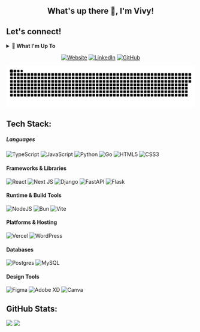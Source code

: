 <h2 align="center">What's up there 👋, I'm Vivy!</h2>
</hr>

## Let's connect!
<details>
  <summary><strong>🌱 What I'm Up To</strong></summary>
  &emsp;• Fullstack Developer with experience in NextJS, Python, Go & ERP systems. </br>
  &emsp;• Currently deepening my skills in frontend engineering. </br>
  &emsp;• Open to collaborating on impactful web & system development projects. </br>
  &emsp;• Let’s connect: <a href="mailto:vivycahyani@gmail.com">vivycahyani@gmail.com</a> </br>
  &emsp;• Pronouns: She/Her </br>
  &emsp;• Fun fact: Cat enthusiast & occasional UI tinkerer! 🐱 </br>
</details>
<p></p>
<p align="center">
  <!-- <a href="https://vivy-c.github.io/" target="_blank"><img src="https://raw.githubusercontent.com/rahuldkjain/github-profile-readme-generator/master/src/images/icons/Social/wordpress.svg" alt="Website" height="30" width="40" /></a>
  <a href="https://www.linkedin.com/in/vivy-c/" target="_blank"><img src="https://raw.githubusercontent.com/rahuldkjain/github-profile-readme-generator/master/src/images/icons/Social/linked-in-alt.svg" alt="LinkedIn" height="30" width="40" /></a>
  <a href="https://github.com/vivy-c" target="_blank"><img src="https://raw.githubusercontent.com/rahuldkjain/github-profile-readme-generator/master/src/images/icons/Social/github.svg" alt="GitHub" height="30" width="40" /></a> -->
  <!-- <a href="https://vivy-c.github.io/" target="_blank"><img alt="Website" src="https://img.shields.io/badge/website-ffffff?style=for-the-badge&logo=About.me&logoColor=black"></a>
  <a href="https://www.linkedin.com/in/vivy-c/" target="_blank"><img alt="LinkedIn" src="https://img.shields.io/badge/LinkedIn-ffffff?style=for-the-badge&logo=linkedin&logoColor=black"></a>
  <a href="https://github.com/vivy-c" target="_blank"><img alt="GitHub" src="https://img.shields.io/badge/GitHub-ffffff?style=for-the-badge&logo=github&logoColor=black"></a> -->
    <a href="https://vivy-c.github.io/" target="_blank"><img alt="Website" src="https://img.shields.io/badge/website-ffffff?style=for-the-badge&logoColor=black"></a>
  <a href="https://www.linkedin.com/in/vivy-c/" target="_blank"><img alt="LinkedIn" src="https://img.shields.io/badge/LinkedIn-ffffff?style=for-the-badge&logo=LinkedIn&logoColor=black"></a>
  <a href="https://github.com/vivy-c" target="_blank"><img alt="GitHub" src="https://img.shields.io/badge/GitHub-ffffff?style=for-the-badge&logoColor=black"></a>
</p>

<picture>
  <source media="(prefers-color-scheme: dark)" srcset="https://raw.githubusercontent.com/tobiasmeyhoefer/tobiasmeyhoefer/output/github-snake-dark.svg" />
  <source media="(prefers-color-scheme: light)" srcset="https://raw.githubusercontent.com/vivy-c/vivy-c/output/github-snake.svg" />
  <img alt="github-snake" src="https://raw.githubusercontent.com/vivy-c/vivy-c/output/github-snake.svg" />
</picture>

## Tech Stack:

##### Languages
![TypeScript](https://img.shields.io/badge/typescript-black?style=for-the-badge&logo=typescript&logoColor=white) ![JavaScript](https://img.shields.io/badge/javascript-black?style=for-the-badge&logo=javascript&logoColor=white) ![Python](https://img.shields.io/badge/python-black?style=for-the-badge&logo=python&logoColor=white) ![Go](https://img.shields.io/badge/go-black?style=for-the-badge&logo=go&logoColor=white) ![HTML5](https://img.shields.io/badge/html5-black?style=for-the-badge&logo=html5&logoColor=white) ![CSS3](https://img.shields.io/badge/css3-black?style=for-the-badge&logo=css3&logoColor=white)

#### Frameworks & Libraries
![React](https://img.shields.io/badge/react-black?style=for-the-badge&logo=react&logoColor=white) ![Next JS](https://img.shields.io/badge/Next-black?style=for-the-badge&logo=next.js&logoColor=white) ![Django](https://img.shields.io/badge/django-black?style=for-the-badge&logo=django&logoColor=white) ![FastAPI](https://img.shields.io/badge/FastAPI-black?style=for-the-badge&logo=fastapi&logoColor=white) ![Flask](https://img.shields.io/badge/flask-black?style=for-the-badge&logo=flask&logoColor=white)

#### Runtime & Build Tools
![NodeJS](https://img.shields.io/badge/node.js-black?style=for-the-badge&logo=node.js&logoColor=white) ![Bun](https://img.shields.io/badge/Bun-black?style=for-the-badge&logo=bun&logoColor=white) ![Vite](https://img.shields.io/badge/vite-black?style=for-the-badge&logo=vite&logoColor=white)

#### Platforms & Hosting
![Vercel](https://img.shields.io/badge/vercel-%23000000.svg?style=for-the-badge&logo=vercel&logoColor=white) ![WordPress](https://img.shields.io/badge/WordPress-black?style=for-the-badge&logo=WordPress&logoColor=white)

#### Databases
![Postgres](https://img.shields.io/badge/postgres-black?style=for-the-badge&logo=postgresql&logoColor=white) ![MySQL](https://img.shields.io/badge/mysql-black?style=for-the-badge&logo=mysql&logoColor=white)

#### Design Tools
![Figma](https://img.shields.io/badge/figma-black?style=for-the-badge&logo=figma&logoColor=white) ![Adobe XD](https://img.shields.io/badge/Adobe%20XD-black?style=for-the-badge&logo=Adobe%20XD&logoColor=white) ![Canva](https://img.shields.io/badge/Canva-black?style=for-the-badge&logo=Canva&logoColor=white)

## GitHub Stats:

![](https://nirzak-streak-stats.vercel.app/?user=vivy-c&theme=aura&hide_border=false)
![](https://github-readme-stats.vercel.app/api/top-langs/?username=vivy-c&theme=aura&hide_border=false&include_all_commits=true&count_private=true&layout=compact)



